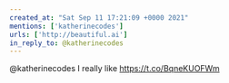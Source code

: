 ```yaml
---
created_at: "Sat Sep 11 17:21:09 +0000 2021"
mentions: ['katherinecodes']
urls: ['http://beautiful.ai']
in_reply_to: @katherinecodes
---
```


@katherinecodes I really like https://t.co/BqneKUOFWm